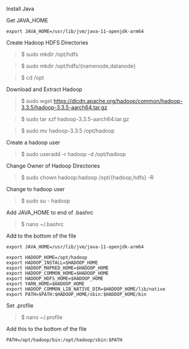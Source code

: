 Install Java


Get JAVA_HOME  

    export JAVA_HOME=/usr/lib/jvm/java-11-openjdk-arm64

Create Hadoop HDFS Directories  

> $ sudo mkdir /opt/hdfs  

> $ sudo mkdir /opt/hdfs/{namenode,datanode}    

> $ cd /opt  

Download and Extract Hadoop  

> $ sudo wget https://dlcdn.apache.org/hadoop/common/hadoop-3.3.5/hadoop-3.3.5-aarch64.tar.gz  

> $ sudo tar xzf hadoop-3.3.5-aarch64.tar.gz  

> $ sudo mv hadoop-3.3.5 /opt/hadoop

Create a hadoop user  

> $ sudo useradd -r hadoop -d /opt/hadoop

Change Owner of Hadoop Directories  

> $ sudo chown hadoop:hadoop /opt/{hadoop,hdfs} -R

Change to hadoop user  

> $ sudo su - hadoop

Add JAVA_HOME to end of .bashrc 

> $ nano ~/.bashrc

Add to the bottom of the file

    export JAVA_HOME=/usr/lib/jvm/java-11-openjdk-arm64   

    export HADOOP_HOME=/opt/hadoop  
    export HADOOP_INSTALL=$HADOOP_HOME  
    export HADOOP_MAPRED_HOME=$HADOOP_HOME  
    export HADOOP_COMMON_HOME=$HADOOP_HOME  
    export HADOOP_HDFS_HOME=$HADOOP_HOME  
    export YARN_HOME=$HADOOP_HOME  
    export HADOOP_COMMON_LIB_NATIVE_DIR=$HADOOP_HOME/lib/native  
    export PATH=$PATH:$HADOOP_HOME/sbin:$HADOOP_HOME/bin  

Set .profile  

> $ nano ~/.profile

Add this to the bottom of the file  

    PATH=/opt/hadoop/bin:/opt/hadoop/sbin:$PATH




